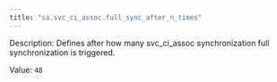 ```yaml
---
title: "sa.svc_ci_assoc.full_sync_after_n_times"
---
```


Description: Defines after how many svc_ci_assoc synchronization full synchronization is triggered.

Value: `48`